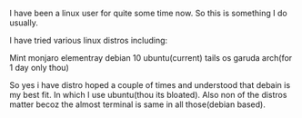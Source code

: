 I have been a linux user for quite some time now. So this is something I do usually. 

I have tried various linux distros including:

Mint
monjaro
elementray
debian 10
ubuntu(current)
tails os
garuda
arch(for 1 day only thou)

So yes i have distro hoped a couple of times and understood that debain is my best fit. In which I use ubuntu(thou its bloated). Also non of the distros matter becoz the almost terminal is same in all those(debian based).


